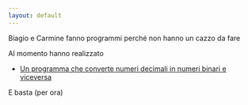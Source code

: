 ```yaml
---
layout: default
---
```

Biagio e Carmine fanno programmi perché non hanno un cazzo da fare


Al momento hanno realizzato

<ul><li><a href=https://github.com/BiagioeCarmine/convertitore-binario-decimale>Un programma che converte numeri decimali in numeri binari e viceversa</a>
  </li>
  </ul>

  
  E basta (per ora)

